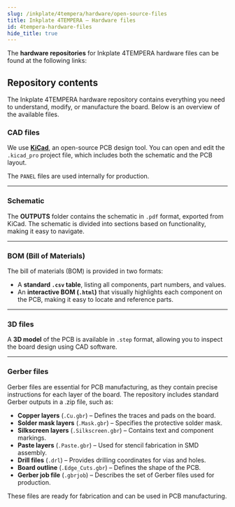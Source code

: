 ```yaml
---  
slug: /inkplate/4tempera/hardware/open-source-files  
title: Inkplate 4TEMPERA – Hardware files
id: 4tempera-hardware-files  
hide_title: true
---
```


<SectionTitle title="Hardware Files" backgroundImage="/img/inkplate_2/hardware.png" />

The **hardware repositories** for Inkplate 4TEMPERA hardware files can be found at the following links:

<QuickLink 
  title="Soldered Inkplate 4TEMPERA hardware design" 
  description="Hardware design, BOM, gerbers and 3D files for Soldered Inkplate 4TEMPERA, designed by Soldered Electronics"
  url="https://github.com/SolderedElectronics/Soldered-Inkplate-4-TEMPERA-with-glass-panel-hardware-design" 
/>

## Repository contents

The Inkplate 4TEMPERA hardware repository contains everything you need to understand, modify, or manufacture the board. Below is an overview of the available files.

### CAD files

We use [**KiCad**](https://www.kicad.org/), an open-source PCB design tool. You can open and edit the `.kicad_pro` project file, which includes both the schematic and the PCB layout.

The `PANEL` files are used internally for production.

<CenteredImage src="/img/inkplate_4_tempera/kicad.png" alt="Inkplate 4TEMPERA KiCad project" caption="Inkplate 4TEMPERA KiCad project" />

---

### Schematic

The **OUTPUTS** folder contains the schematic in `.pdf` format, exported from KiCad. The schematic is divided into sections based on functionality, making it easy to navigate.

<CenteredImage src="/img/inkplate_4_tempera/schematic.png" alt="Inkplate 4TEMPERA schematic" caption="Inkplate 4TEMPERA schematic 2/7" />

---

### BOM (Bill of Materials)

The bill of materials (BOM) is provided in two formats:

- A **standard `.csv` table**, listing all components, part numbers, and values.
- An **interactive BOM (`.html`)** that visually highlights each component on the PCB, making it easy to locate and reference parts.

<CenteredImage src="/img/inkplate_4_tempera/ibom.png" alt="Inkplate 4TEMPERA interactive BOM" caption="IBOM for 4TEMPERA" />

---

### 3D files

A **3D model** of the PCB is available in `.step` format, allowing you to inspect the board design using CAD software.

---

### Gerber files

Gerber files are essential for PCB manufacturing, as they contain precise instructions for each layer of the board. The repository includes standard Gerber outputs in a .zip file, such as:

- **Copper layers** (`.Cu.gbr`) – Defines the traces and pads on the board.
- **Solder mask layers** (`.Mask.gbr`) – Specifies the protective solder mask.
- **Silkscreen layers** (`.Silkscreen.gbr`) – Contains text and component markings.
- **Paste layers** (`.Paste.gbr`) – Used for stencil fabrication in SMD assembly.
- **Drill files** (`.drl`) – Provides drilling coordinates for vias and holes.
- **Board outline** (`.Edge_Cuts.gbr`) – Defines the shape of the PCB.
- **Gerber job file** (`.gbrjob`) – Describes the set of Gerber files used for production.

These files are ready for fabrication and can be used in PCB manufacturing.